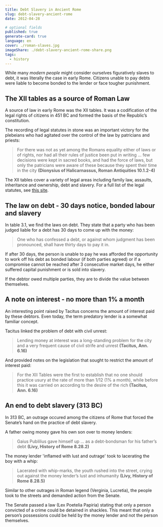 ```yaml
---
title: Debt Slavery in Ancient Rome
slug: debt-slavery-ancient-rome
date: 2012-04-28

# optional fields
published: true
generate-card: true
language: en
cover: ./roman-slaves.jpg
imageShare: ./debt-slavery-ancient-rome-share.png
tags:
  - history
---
```


While many _modern people_ might consider ourselves figuratively slaves to debt, it was literally the case in early Rome. Citizens unable to pay debts were liable to become bonded to the lender or face tougher punishment.

## The XII tables as a source of Roman Law

A source of law in early Rome was the XII tables. It was a codification of the legal rights of citizens in 451 BC and formed the basis of the Republic’s constitution.

The recording of legal statutes in stone was an important victory for the plebeians who had agitated over the control of the law by patricians and priests:

> For there was not as yet among the Romans equality either of laws or of rights, nor had all their rules of justice been put in writing … few decisions were kept in sacred books, and had the force of laws, but only the patricians were aware of these because they spent their time in the city **(Dionysius of Halicarnassus, Roman Antiquities 10.1.2-4)**

The XII tables cover a variety of legal areas including family law, assaults, inheritance and ownership, debt and slavery. For a full list of the legal statutes, see [this site](http://www.fordham.edu/halsall/ancient/12tables.asp).

## The law on debt - 30 days notice, bonded labour and slavery

In table 3.1, we find the laws on debt. They state that a party who has been judged liable for a debt has 30 days to come up with the money:

> One who has confessed a debt, or against whom judgment has been pronounced, shall have thirty days to pay it in.

If after 30 days, the person is unable to pay he was afforded the opportunity to work off his debt as bonded labour (if both parties agreed) or if a compromise cannot be reached after 3 consecutive market days, he either suffered capital punishment or is sold into slavery.

If the debtor owed multiple parties, they are to divide the value between themselves.

## A note on interest - no more than 1% a month

An interesting point raised by Tacitus concerns the amount of interest paid by these debtors. Even today, the term predatory lender is a somewhat familiar concept.

Tacitus linked the problem of debt with civil unrest:

> Lending money at interest was a long-standing problem for the city and a very frequent cause of civil strife and unrest **(Tacitus, Ann. 6.16)**

And provided notes on the legislation that sought to restrict the amount of interest paid:

> For the XII Tables were the first to establish that no one should practice usury at the rate of more than 1/12 (1% a month), while before this it was carried on according to the desire of the rich **(Tacitus, Ann. 6.16)**

## An end to debt slavery (313 BC)

In 313 BC, an outrage occured among the citizens of Rome that forced the Senate’s hand on the practice of debt slavery.

A father owing money gave his own son over to money lenders:

> Gaius Publilius gave himself up … as a debt-bondsman for his father’s debt **(Livy, History of Rome 8.28.2)**

The money lender 'inflamed with lust and outrage' took to lacerating the boy with a whip:

> Lacerated with whip-marks, the youth rushed into the street, crying out against the money lender’s lust and inhumanity **(Livy, History of Rome 8.28.5)**

Similar to other outrages in Roman legend (Verginia, Lucretia), the people took to the streets and demanded action from the Senate.

The Senate passed a law (Lex Poetelia Papiria) stating that only a person convicted of a crime could be detained in shackles. This meant that only a person’s possessions could be held by the money lender and not the person themselves.
